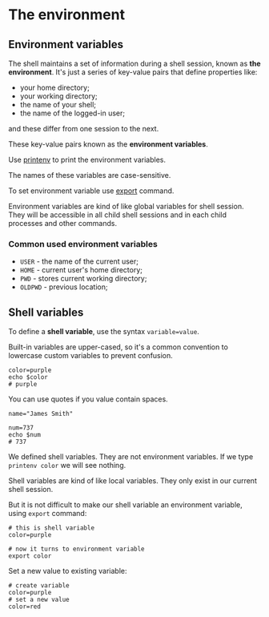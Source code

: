 # The environment

## Environment variables

The shell maintains a set of information during a shell session, known as __the
environment__. It's just a series of key-value pairs that define properties like:

- your home directory;
- your working directory;
- the name of your shell;
- the name of the logged-in user;

and these differ from one session to the next.

These key-value pairs known as the __environment variables__.

Use [printenv](/linux/terminal/commands/printenv.md) to print the environment variables.

The names of these variables are case-sensitive.

To set environment variable use [export](/linux/terminal/commands/export.md) command.

Environment variables are kind of like global variables for shell session. They will be
accessible in all child shell sessions and in each child processes and other commands.

### Common used environment variables

- `USER` - the name of the current user;
- `HOME` - current user's home directory;
- `PWD` - stores current working directory;
- `OLDPWD` - previous location;

## Shell variables

To define a __shell variable__, use the syntax `variable=value`.

Built-in variables are upper-cased, so it's a common convention to lowercase custom
variables to prevent confusion.

```shell
color=purple
echo $color
# purple
```

You can use quotes if you value contain spaces.

```shell
name="James Smith"
```

```shell
num=737
echo $num
# 737
```

We defined shell variables. They are not environment variables. If we type
`printenv color` we will see nothing.

Shell variables are kind of like local variables. They only exist in our current shell
session.

But it is not difficult to make our shell variable an environment variable, using
`export` command:

```shell
# this is shell variable
color=purple

# now it turns to environment variable
export color
```

Set a new value to existing variable:

```shell
# create variable
color=purple
# set a new value
color=red
```
